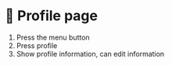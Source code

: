 # 📇 Profile page



1. Press the menu button
2. ﻿﻿﻿Press profile
3. ﻿﻿﻿Show profile information, can edit information
